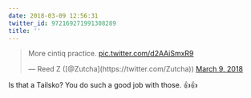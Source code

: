 ```yaml
---
date: 2018-03-09 12:56:31
twitter_id: 972169271991308289
title: ''
---
```


<blockquote class="twitter-tweet"><p lang="en" dir="ltr">More cintiq practice. <a href="https://t.co/d2AAiSmxR9">pic.twitter.com/d2AAiSmxR9</a></p>&mdash; Reed Z ([@Zutcha](https://twitter.com/Zutcha)) <a href="https://twitter.com/Zutcha/status/972166995218194433?ref_src=twsrc%5Etfw">March 9, 2018</a></blockquote>
<script async src="https://platform.twitter.com/widgets.js" charset="utf-8"></script>

Is that a Tailsko? You do such a good job with those. 👍👍
